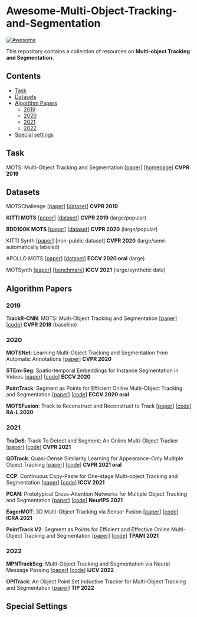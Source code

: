 # Awesome-Multi-Object-Tracking-and-Segmentation
[![Awesome](https://cdn.rawgit.com/sindresorhus/awesome/d7305f38d29fed78fa85652e3a63e154dd8e8829/media/badge.svg)](https://github.com/sindresorhus/awesome)

This repository contains a collection of resources on **Multi-object Tracking and Segmentation.**

## Contents
- [Task](#task)
- [Datasets](#datasets)
- [Algorithm Papers](#algorithm-papers)
  - [2019](#2019)
  - [2020](#2020)
  - [2021](#2021)
  - [2022](#2022)
- [Special settings](#special-settings)

## Task
MOTS: Multi-Object Tracking and Segmentation [[paper](https://openaccess.thecvf.com/content_CVPR_2019/html/Voigtlaender_MOTS_Multi-Object_Tracking_and_Segmentation_CVPR_2019_paper.html)] [[homepage](https://www.vision.rwth-aachen.de/page/mots)] **CVPR 2019**

## Datasets
MOTSChallenge [[paper](https://openaccess.thecvf.com/content_CVPR_2019/html/Voigtlaender_MOTS_Multi-Object_Tracking_and_Segmentation_CVPR_2019_paper.html)] [[dataset](https://www.vision.rwth-aachen.de/page/mots)] **CVPR 2019**

**KITTI MOTS** [[paper](https://openaccess.thecvf.com/content_CVPR_2019/html/Voigtlaender_MOTS_Multi-Object_Tracking_and_Segmentation_CVPR_2019_paper.html)] [[dataset](https://www.vision.rwth-aachen.de/page/mots)] **CVPR 2019** (large/popular)

**BDD100K MOTS** [[paper](https://arxiv.org/abs/1805.04687)] [[dataset](https://doc.bdd100k.com/download.html#mots-2020-labels)] **CVPR 2020** (large/popular)

KITTI Synth [[paper](https://openaccess.thecvf.com/content_CVPR_2020/html/Porzi_Learning_Multi-Object_Tracking_and_Segmentation_From_Automatic_Annotations_CVPR_2020_paper.html)] [non-public dataset] **CVPR 2020** (large/semi-automatically labeled)

APOLLO MOTS [[paper](https://arxiv.org/abs/2007.01550)] [[dataset](https://github.com/detectRecog/PointTrack)] **ECCV 2020 oral** (large)

MOTSynth [[paper](https://openaccess.thecvf.com/content/ICCV2021/html/Fabbri_MOTSynth_How_Can_Synthetic_Data_Help_Pedestrian_Detection_and_Tracking_ICCV_2021_paper.html)] [[benchmark](https://motchallenge.net/data/MOTSynth-MOTS/)] **ICCV 2021** (large/synthetic data)

## Algorithm Papers
### 2019
**TrackR-CNN**: MOTS: Multi-Object Tracking and Segmentation [[paper](https://openaccess.thecvf.com/content_CVPR_2019/html/Voigtlaender_MOTS_Multi-Object_Tracking_and_Segmentation_CVPR_2019_paper.html)] [[code](https://github.com/VisualComputingInstitute/TrackR-CNN/tree/master)] **CVPR 2019** (baseline)

### 2020
**MOTSNet**: Learning Multi-Object Tracking and Segmentation from Automatic Annotations [[paper](https://openaccess.thecvf.com/content_CVPR_2020/html/Porzi_Learning_Multi-Object_Tracking_and_Segmentation_From_Automatic_Annotations_CVPR_2020_paper.html)] **CVPR 2020**

**STEm-Seg**: Spatio-temporal Embeddings for Instance Segmentation in Videos [[paper](https://arxiv.org/abs/2003.08429)] [[code](https://github.com/sabarim/STEm-Seg)] **ECCV 2020**

**PointTrack**: Segment as Points for Efficient Online Multi-Object Tracking and Segmentation [[paper](https://arxiv.org/abs/2007.01550)] [[code](https://github.com/detectRecog/PointTrack)] **ECCV 2020 oral**

**MOTSFusion**: Track to Reconstruct and Reconstruct to Track [[paper](https://arxiv.org/abs/1910.00130)] [[code](https://github.com/tobiasfshr/MOTSFusion)] **RA-L 2020**

### 2021
**TraDeS**: Track To Detect and Segment: An Online Multi-Object Tracker [[paper](https://openaccess.thecvf.com/content/CVPR2021/html/Wu_Track_To_Detect_and_Segment_An_Online_Multi-Object_Tracker_CVPR_2021_paper.html?ref=https://githubhelp.com)] [[code](https://github.com/JialianW/TraDeS)] **CVPR 2021**

**QDTrack**: Quasi-Dense Similarity Learning for Appearance-Only Multiple Object Tracking [[paper](https://arxiv.org/abs/2210.06984)] [[code](https://github.com/SysCV/qdtrack)] **CVPR 2021 oral**

**CCP**: Continuous Copy-Paste for One-stage Multi-object Tracking and Segmentation [[paper](https://openaccess.thecvf.com/content/ICCV2021/html/Xu_Continuous_Copy-Paste_for_One-Stage_Multi-Object_Tracking_and_Segmentation_ICCV_2021_paper.html)] [[code](https://github.com/detectRecog/CCP)] **ICCV 2021**

**PCAN**: Prototypical Cross-Attention Networks for Multiple Object Tracking and Segmentation [[paper](https://proceedings.neurips.cc/paper_files/paper/2021/hash/093f65e080a295f8076b1c5722a46aa2-Abstract.html)] [[code](https://github.com/SysCV/pcan)] **NeurIPS 2021**

**EagerMOT**: 3D Multi-Object Tracking via Sensor Fusion [[paper](https://arxiv.org/abs/2104.14682)] [[code](https://github.com/aleksandrkim61/EagerMOT)] **ICRA 2021**

**PointTrack V2**: Segment as Points for Efficient and Effective Online Multi-Object Tracking and Segmentation [[paper](https://ieeexplore.ieee.org/abstract/document/9449985)] [[code](https://github.com/detectRecog/CCP)] **TPAMI 2021**

### 2022
**MPNTrackSeg**: Multi-Object Tracking and Segmentation via Neural Message Passing [[paper](https://link.springer.com/article/10.1007/s11263-022-01678-6)] [[code](https://github.com/ocetintas/MPNTrackSeg)] **IJCV 2022**

**OPITrack**: An Object Point Set Inductive Tracker for Multi-Object Tracking and Segmentation [[paper](https://ieeexplore.ieee.org/abstract/document/9881968)] **TIP 2022**


## Special Settings
